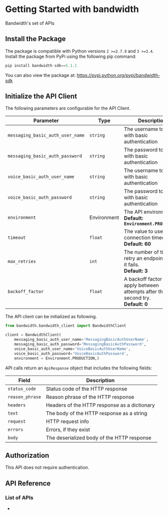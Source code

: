 # Getting Started with bandwidth

Bandwidth's set of APIs

## Install the Package

The package is compatible with Python versions ```2 >=2.7.9``` and ```3 >=3.4```.
Install the package from PyPi using the following pip command:

```python
pip install bandwidth-sdk==5.1.1
```

You can also view the package at:
https://pypi.python.org/pypi/bandwidth-sdk

## Initialize the API Client

The following parameters are configurable for the API Client.

| Parameter | Type | Description |
|  --- | --- | --- |
| `messaging_basic_auth_user_name` | `string` | The username to use with basic authentication |
| `messaging_basic_auth_password` | `string` | The password to use with basic authentication |
| `voice_basic_auth_user_name` | `string` | The username to use with basic authentication |
| `voice_basic_auth_password` | `string` | The password to use with basic authentication |
| `environment` | Environment | The API environment. <br> **Default: `Environment.PRODUCTION`** |
| `timeout` | `float` | The value to use for connection timeout. <br> **Default: 60** |
| `max_retries` | `int` | The number of times to retry an endpoint call if it fails. <br> **Default: 3** |
| `backoff_factor` | `float` | A backoff factor to apply between attempts after the second try. <br> **Default: 0** |

The API client can be initialized as following.

```python
from bandwidth.bandwidth_client import BandwidthClient

client = BandwidthClient(
    messaging_basic_auth_user_name='MessagingBasicAuthUserName',
    messaging_basic_auth_password='MessagingBasicAuthPassword',
    voice_basic_auth_user_name='VoiceBasicAuthUserName',
    voice_basic_auth_password='VoiceBasicAuthPassword',
    environment = Environment.PRODUCTION,)
```

API calls return an `ApiResponse` object that includes the following fields:

| Field | Description |
|  --- | --- |
| `status_code` | Status code of the HTTP response |
| `reason_phrase` | Reason phrase of the HTTP response |
| `headers` | Headers of the HTTP response as a dictionary |
| `text` | The body of the HTTP response as a string |
| `request` | HTTP request info |
| `errors` | Errors, if they exist |
| `body` | The deserialized body of the HTTP response |

## Authorization

This API does not require authentication.

## API Reference

### List of APIs

*

